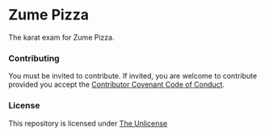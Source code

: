 # Zume Pizza

The karat exam for Zume Pizza.

### Contributing
You must be invited to contribute.  If invited, you are welcome to contribute provided you accept the [Contributor Covenant Code of Conduct](CONTRIBUTING.md).

### License
This repository is licensed under [The Unlicense](LICENSE.md)
